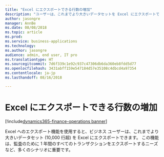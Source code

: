 ```yaml
---
title: "Excel にエクスポートできる行数の増加"
description: "ユーザーは、これまでより大きいデータセットを Excel にエクスポートできます"
author: jasongre
manager: AnnBe
ms.date: 08/08/2018
ms.topic: article
ms.prod: 
ms.service: business-applications
ms.technology: 
ms.author: jasongre
audience: admin, end user, IT pro
ms.translationtype: HT
ms.sourcegitcommit: 7d6f339c1e92c937c47306db6da360eb8fdd5d77
ms.openlocfilehash: 3431abff159e547184d57e35108c4dbcd4a97354
ms.contentlocale: ja-jp
ms.lasthandoff: 08/16/2018

---
```


# <a name="export-more-rows-to-excel"></a>Excel にエクスポートできる行数の増加

[!include[dynamics365-finance-operations banner](../includes/dynamics365-finance-operations.md)]

Excel へのエクスポート機能を使用すると、ビジネス ユーザーは、これまでより大きいデータセット (10,000 行超) を Excel にエクスポートできます。 この機能は、監査のために 1 年間のすべてのトランザクションをエクスポートするニーズなど、多くのシナリオに重要です。    

